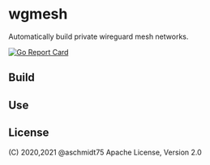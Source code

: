 # wgmesh
Automatically build private wireguard mesh networks.

[![Go Report Card](https://goreportcard.com/badge/github.com/aschmidt75/wgmesh)](https://goreportcard.com/report/github.com/aschmidt75/wgmesh)

## Build

## Use

## License

(C) 2020,2021 @aschmidt75 
Apache License, Version 2.0